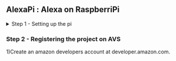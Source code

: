 ## AlexaPi : Alexa on RaspberriPi ##

<details>
  <summary> Step 1 - Setting up the pi </summary>
  <br /><br />
  1) Copy the contents of the setup folder onto your desktop <br />
  2) Install etcher into your pc <br />
  3) Burn Raspian.img to the given sd card using etcher <br />
  4) insert the sd card into the raspberry pi <br />
  5) Poweron the rpi <br />
  </details>
  
### Step 2 - Registering the project on AVS ###

  1)Create an amazon developers account at developer.amazon.com.




